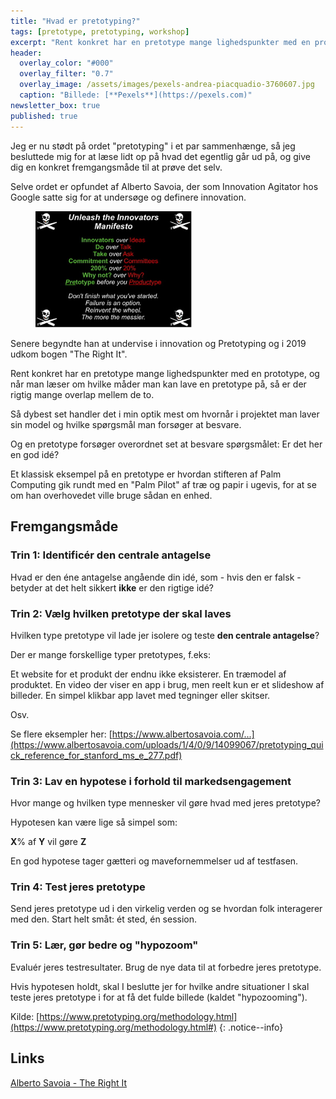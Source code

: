 ```yaml
---
title: "Hvad er pretotyping?"
tags: [pretotype, pretotyping, workshop]
excerpt: "Rent konkret har en pretotype mange lighedspunkter med en prototype, og når man læser om hvilke måder man kan lave en pretotype på, så er der rigtig mange overlap mellem de to."
header:
  overlay_color: "#000"
  overlay_filter: "0.7"
  overlay_image: /assets/images/pexels-andrea-piacquadio-3760607.jpg
  caption: "Billede: [**Pexels**](https://pexels.com)"
newsletter_box: true
published: true
---
```


Jeg er nu stødt på ordet "pretotyping" i et par sammenhænge, så jeg besluttede mig for at læse lidt op på hvad det egentlig går ud på, og give dig en konkret fremgangsmåde til at prøve det selv.

Selve ordet er opfundet af Alberto Savoia, der som Innovation Agitator hos Google satte sig for at undersøge og definere innovation.

<figure style="width: 250px" class="align-right">
	<img src="/assets/images/original-unleash-the-innovators-manifesto_orig.jpg">
</figure>

Senere begyndte han at undervise i innovation og Pretotyping og i 2019 udkom bogen "The Right It".

Rent konkret har en pretotype mange lighedspunkter med en prototype, og når man læser om hvilke måder man kan lave en pretotype på, så er der rigtig mange overlap mellem de to.

Så dybest set handler det i min optik mest om hvornår i projektet man laver sin model og hvilke spørgsmål man forsøger at besvare.

Og en pretotype forsøger overordnet set at besvare spørgsmålet: Er det her en god idé?

Et klassisk eksempel på en pretotype er hvordan stifteren af Palm Computing gik rundt med en "Palm Pilot" af træ og papir i ugevis, for at se om han overhovedet ville bruge sådan en enhed.

## Fremgangsmåde

### Trin 1: Identificér den centrale antagelse

Hvad er den éne antagelse angående din idé, som - hvis den er falsk - betyder at det helt sikkert **ikke** er den rigtige idé?

### Trin 2: Vælg hvilken pretotype der skal laves

Hvilken type pretotype vil lade jer isolere og teste **den centrale antagelse**?

Der er mange forskellige typer pretotypes, f.eks:

Et website for et produkt der endnu ikke eksisterer.
En træmodel af produktet.
En video der viser en app i brug, men reelt kun er et slideshow af billeder.
En simpel klikbar app lavet med tegninger eller skitser.

Osv.

Se flere eksempler her: [https://www.albertosavoia.com/...](https://www.albertosavoia.com/uploads/1/4/0/9/14099067/pretotyping_quick_reference_for_stanford_ms_e_277.pdf)

### Trin 3: Lav en hypotese i forhold til markedsengagement

Hvor mange og hvilken type mennesker vil gøre hvad med jeres pretotype?

Hypotesen kan være lige så simpel som:

**X**% af **Y** vil gøre **Z**

En god hypotese tager gætteri og mavefornemmelser ud af testfasen.

### Trin 4: Test jeres pretotype

Send jeres pretotype ud i den virkelig verden og se hvordan folk interagerer med den.
Start helt småt: ét sted, én session.

### Trin 5: Lær, gør bedre og "hypozoom"

Evaluér jeres testresultater. Brug de nye data til at forbedre jeres pretotype.

Hvis hypotesen holdt, skal I beslutte jer for hvilke andre situationer I skal teste jeres pretotype i for at få det fulde billede (kaldet "hypozooming").

Kilde: [https://www.pretotyping.org/methodology.html](https://www.pretotyping.org/methodology.html#)
{: .notice--info}

## Links

[Alberto Savoia - The Right It](https://www.albertosavoia.com/therightit.html)
